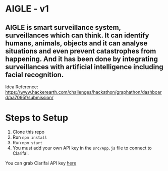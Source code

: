 # AIGLE - v1

## AIGLE is smart surveillance system, surveillances which can think. It can identify humans, animals, objects and it can analyse situations and even prevent catastrophes from happening. And it has been done by integrating surveillances with artificial intelligence including facial recognition.

Idea Reference: https://www.hackerearth.com/challenges/hackathon/graphathon/dashboard/aa7095f/submission/

# Steps to Setup

1. Clone this repo
2. Run `npm install`
3. Run `npm start`
4. You must add your own API key in the `src/App.js` file to connect to Clarifai.

You can grab Clarifai API key [here](https://www.clarifai.com/)
